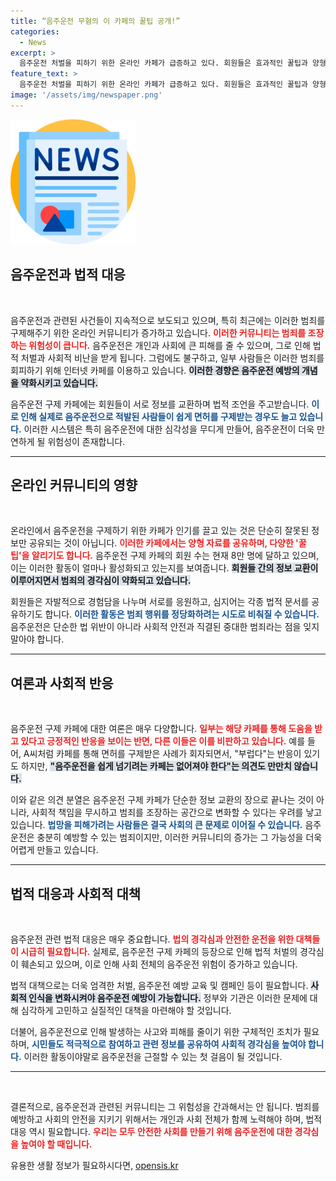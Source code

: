 ```yaml
---
title: “음주운전 무혐의 이 카페의 꿀팁 공개!”
categories:
  - News
excerpt: >
  음주운전 처벌을 피하기 위한 온라인 카페가 급증하고 있다. 회원들은 효과적인 꿀팁과 양형 자료를 공유하며 음주운전 구제를 시도하는데, 이에 대한 우려가 커지고 있다. 범죄를 조장하는 이들이 그 결과를 어떻게 바라볼까? 클릭 후 속사정을 확인해보자!
feature_text: >
  음주운전 처벌을 피하기 위한 온라인 카페가 급증하고 있다. 회원들은 효과적인 꿀팁과 양형 자료를 공유하며 음주운전 구제를 시도하는데, 이에 대한 우려가 커지고 있다. 범죄를 조장하는 이들이 그 결과를 어떻게 바라볼까? 클릭 후 속사정을 확인해보자!
image: '/assets/img/newspaper.png'
---
```


<p><img src="/assets/img/newspaper.png" alt="kimp 속보" /></p>

<h2 data-ke-size="size26">음주운전과 법적 대응</h2>

<p data-ke-size="size16">&nbsp;</p>

<p>음주운전과 관련된 사건들이 지속적으로 보도되고 있으며, 특히 최근에는 이러한 범죄를 구제해주기 위한 온라인 커뮤니티가 증가하고 있습니다. <b><span style="color: #ee2323;">이러한 커뮤니티는 범죄를 조장하는 위험성이 큽니다.</span></b> 음주운전은 개인과 사회에 큰 피해를 줄 수 있으며, 그로 인해 법적 처벌과 사회적 비난을 받게 됩니다. 그럼에도 불구하고, 일부 사람들은 이러한 범죄를 회피하기 위해 인터넷 카페를 이용하고 있습니다. <b><span style="background-color: #21538527;">이러한 경향은 음주운전 예방의 개념을 약화시키고 있습니다.</span></b></p>

<p>음주운전 구제 카페에는 회원들이 서로 정보를 교환하며 법적 조언을 주고받습니다. <b><span style="color: #1a5490;">이로 인해 실제로 음주운전으로 적발된 사람들이 쉽게 면허를 구제받는 경우도 늘고 있습니다.</span></b> 이러한 시스템은 특히 음주운전에 대한 심각성을 무디게 만들어, 음주운전이 더욱 만연하게 될 위험성이 존재합니다.</p>

<hr>

<h2 data-ke-size="size26">온라인 커뮤니티의 영향</h2>

<p data-ke-size="size16">&nbsp;</p>

<p>온라인에서 음주운전을 구제하기 위한 카페가 인기를 끌고 있는 것은 단순히 잘못된 정보만 공유되는 것이 아닙니다. <b><span style="color: #ee2323;">이러한 카페에서는 양형 자료를 공유하며, 다양한 '꿀팁'을 알리기도 합니다.</span></b> 음주운전 구제 카페의 회원 수는 현재 8만 명에 달하고 있으며, 이는 이러한 활동이 얼마나 활성화되고 있는지를 보여줍니다. <b><span style="background-color: #21538527;">회원들 간의 정보 교환이 이루어지면서 범죄의 경각심이 약화되고 있습니다.</span></b></p>

<p>회원들은 자발적으로 경험담을 나누며 서로를 응원하고, 심지어는 각종 법적 문서를 공유하기도 합니다. <b><span style="color: #1a5490;">이러한 활동은 범죄 행위를 정당화하려는 시도로 비춰질 수 있습니다.</span></b> 음주운전은 단순한 법 위반이 아니라 사회적 안전과 직결된 중대한 범죄라는 점을 잊지 말아야 합니다.</p>

<hr>

<h2 data-ke-size="size26">여론과 사회적 반응</h2>

<p data-ke-size="size16">&nbsp;</p>

<p>음주운전 구제 카페에 대한 여론은 매우 다양합니다. <b><span style="color: #ee2323;">일부는 해당 카페를 통해 도움을 받고 있다고 긍정적인 반응을 보이는 반면, 다른 이들은 이를 비판하고 있습니다.</span></b> 예를 들어, A씨처럼 카페를 통해 면허를 구제받은 사례가 회자되면서, "부럽다"는 반응이 있기도 하지만, <b><span style="background-color: #21538527;">"음주운전을 쉽게 넘기려는 카페는 없어져야 한다"는 의견도 만만치 않습니다.</span></b></p>

<p>이와 같은 의견 분열은 음주운전 구제 카페가 단순한 정보 교환의 장으로 끝나는 것이 아니라, 사회적 책임을 무시하고 범죄를 조장하는 공간으로 변화할 수 있다는 우려를 낳고 있습니다. <b><span style="color: #1a5490;">법망을 피해가려는 사람들은 결국 사회의 큰 문제로 이어질 수 있습니다.</span></b> 음주운전은 충분히 예방할 수 있는 범죄이지만, 이러한 커뮤니티의 증가는 그 가능성을 더욱 어렵게 만들고 있습니다.</p>

<hr>

<h2 data-ke-size="size26">법적 대응과 사회적 대책</h2>

<p data-ke-size="size16">&nbsp;</p>

<p>음주운전 관련 법적 대응은 매우 중요합니다. <b><span style="color: #ee2323;">법의 경각심과 안전한 운전을 위한 대책들이 시급히 필요합니다.</span></b> 실제로, 음주운전 구제 카페의 등장으로 인해 법적 처벌의 경각심이 훼손되고 있으며, 이로 인해 사회 전체의 음주운전 위험이 증가하고 있습니다.</p>

<p>법적 대책으로는 더욱 엄격한 처벌, 음주운전 예방 교육 및 캠페인 등이 필요합니다. <b><span style="background-color: #21538527;">사회적 인식을 변화시켜야 음주운전 예방이 가능합니다.</span></b> 정부와 기관은 이러한 문제에 대해 심각하게 고민하고 실질적인 대책을 마련해야 할 것입니다.</p>

<p>더불어, 음주운전으로 인해 발생하는 사고와 피해를 줄이기 위한 구체적인 조치가 필요하며, <b><span style="color: #1a5490;">시민들도 적극적으로 참여하고 관련 정보를 공유하여 사회적 경각심을 높여야 합니다.</span></b> 이러한 활동이야말로 음주운전을 근절할 수 있는 첫 걸음이 될 것입니다.</p>

<hr>

<p data-ke-size="size16">&nbsp;</p>

<p>결론적으로, 음주운전과 관련된 커뮤니티는 그 위험성을 간과해서는 안 됩니다. 범죄를 예방하고 사회의 안전을 지키기 위해서는 개인과 사회 전체가 함께 노력해야 하며, 법적 대응 역시 필요합니다. <b><span style="color: #ee2323;">우리는 모두 안전한 사회를 만들기 위해 음주운전에 대한 경각심을 높여야 할 때입니다.</span></b></p>
유용한 생활 정보가 필요하시다면, <a href="https://opensis.kr" rel="dofollow">opensis.kr</a>


